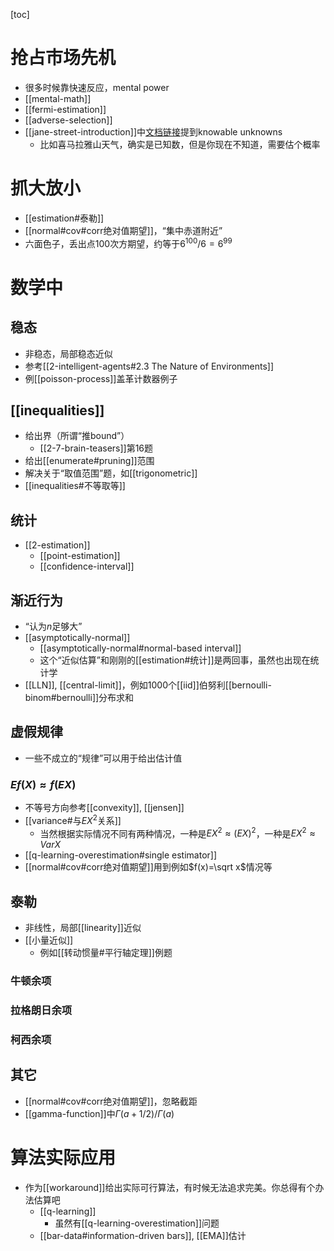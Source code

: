 [toc]
# 抢占市场先机
- 很多时候靠快速反应，mental power
- [[mental-math]]
- [[fermi-estimation]]
- [[adverse-selection]]
- [[jane-street-introduction]]中[文档链接](https://www.janestreet.com/static/pdfs/trading-interview.pdf)提到knowable unknowns
  - 比如喜马拉雅山天气，确实是已知数，但是你现在不知道，需要估个概率
# 抓大放小
- [[estimation#泰勒]]
- [[normal#cov#corr绝对值期望]]，“集中赤道附近”
- 六面色子，丢出点100次方期望，约等于$6^{100}/6=6^{99}$
# 数学中
## 稳态
- 非稳态，局部稳态近似
- 参考[[2-intelligent-agents#2.3 The Nature of Environments]]
- 例[[poisson-process]]盖革计数器例子
## [[inequalities]]
- 给出界（所谓“推bound”）
  - [[2-7-brain-teasers]]第16题
- 给出[[enumerate#pruning]]范围
- 解决关于“取值范围”题，如[[trigonometric]]
- [[inequalities#不等取等]]
## 统计
- [[2-estimation]]
  - [[point-estimation]]
  - [[confidence-interval]]
## 渐近行为
- “认为$n$足够大”
- [[asymptotically-normal]]
  - [[asymptotically-normal#normal-based interval]]
  - 这个“近似估算”和刚刚的[[estimation#统计]]是两回事，虽然也出现在统计学
- [[LLN]], [[central-limit]]，例如$1000$个[[iid]]伯努利[[bernoulli-binom#bernoulli]]分布求和
## 虚假规律
- 一些不成立的“规律”可以用于给出估计值
### $Ef(X)\approx f(EX)$
- 不等号方向参考[[convexity]], [[jensen]]
- [[variance#与$EX^2$关系]]
  - 当然根据实际情况不同有两种情况，一种是$EX^2\approx (EX)^2$，一种是$EX^2\approx VarX$
- [[q-learning-overestimation#single estimator]]
- [[normal#cov#corr绝对值期望]]用到例如$f(x)=\sqrt x$情况等
## 泰勒
- 非线性，局部[[linearity]]近似
- [[小量近似]]
  - 例如[[转动惯量#平行轴定理]]例题
### 牛顿余项
### 拉格朗日余项
### 柯西余项
## 其它
- [[normal#cov#corr绝对值期望]]，忽略截距
- [[gamma-function]]中$\Gamma (a+1/2)/\Gamma(a)$
# 算法实际应用
- 作为[[workaround]]给出实际可行算法，有时候无法追求完美。你总得有个办法估算吧
  - [[q-learning]]
    - 虽然有[[q-learning-overestimation]]问题
  - [[bar-data#information-driven bars]], [[EMA]]估计